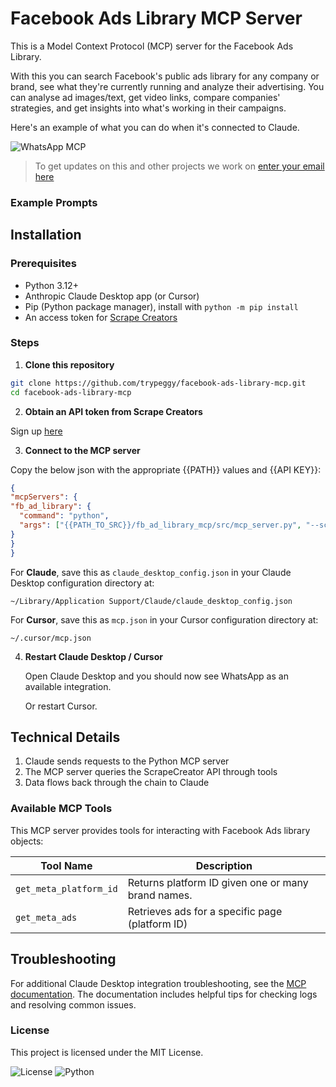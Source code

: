 # Facebook Ads Library MCP Server

This is a Model Context Protocol (MCP) server for the Facebook Ads Library.

With this you can search Facebook's public ads library for any company or brand, see what they're currently running and analyze their advertising. You can analyse ad images/text, get video links, compare companies' strategies, and get insights into what's working in their campaigns.

Here's an example of what you can do when it's connected to Claude.

![WhatsApp MCP](./example-use.png)

> To get updates on this and other projects we work on [enter your email here](https://tally.so/r/np6rYy)


### Example Prompts



## Installation

### Prerequisites

- Python 3.12+
- Anthropic Claude Desktop app (or Cursor)
- Pip (Python package manager), install with `python -m pip install`
- An access token for [Scrape Creators](https://scrapecreators.com/)

### Steps
1. **Clone this repository**

  ```bash
  git clone https://github.com/trypeggy/facebook-ads-library-mcp.git
  cd facebook-ads-library-mcp
  ```
2. **Obtain an API token from Scrape Creators**

Sign up [here](https://scrapecreators.com/) 

3. **Connect to the MCP server**

Copy the below json with the appropriate {{PATH}} values and {{API KEY}}:

   ```json
{
 "mcpServers": {
   "fb_ad_library": {
     "command": "python",
     "args": ["{{PATH_TO_SRC}}/fb_ad_library_mcp/src/mcp_server.py", "--scrapecreators-api-key", "{{YOUR_SCRAPECREATORS_API_KEY}}"]
   }
 }
}
```

  For **Claude**, save this as `claude_desktop_config.json` in your Claude Desktop configuration directory at:

   ```
   ~/Library/Application Support/Claude/claude_desktop_config.json
   ```

   For **Cursor**, save this as `mcp.json` in your Cursor configuration directory at:

   ```
   ~/.cursor/mcp.json
   ```

4. **Restart Claude Desktop / Cursor**
   
   Open Claude Desktop and you should now see WhatsApp as an available integration.

   Or restart Cursor.

## Technical Details

1. Claude sends requests to the Python MCP server
2. The MCP server queries the ScrapeCreator API through tools
3. Data flows back through the chain to Claude

### Available MCP Tools

This MCP server provides tools for interacting with Facebook Ads library objects:

| Tool Name                       | Description                                              |
| ------------------------------- | -------------------------------------------------------- |
| `get_meta_platform_id`          | Returns platform ID given one or many brand names.       |
| `get_meta_ads`                  | Retrieves ads for a specific page (platform ID)          |


## Troubleshooting

For additional Claude Desktop integration troubleshooting, see the [MCP documentation](https://modelcontextprotocol.io/quickstart/server#claude-for-desktop-integration-issues). The documentation includes helpful tips for checking logs and resolving common issues.

### License

This project is licensed under the MIT License.

![License](https://img.shields.io/badge/license-MIT-blue.svg)
![Python](https://img.shields.io/badge/python-3.12+-green.svg)